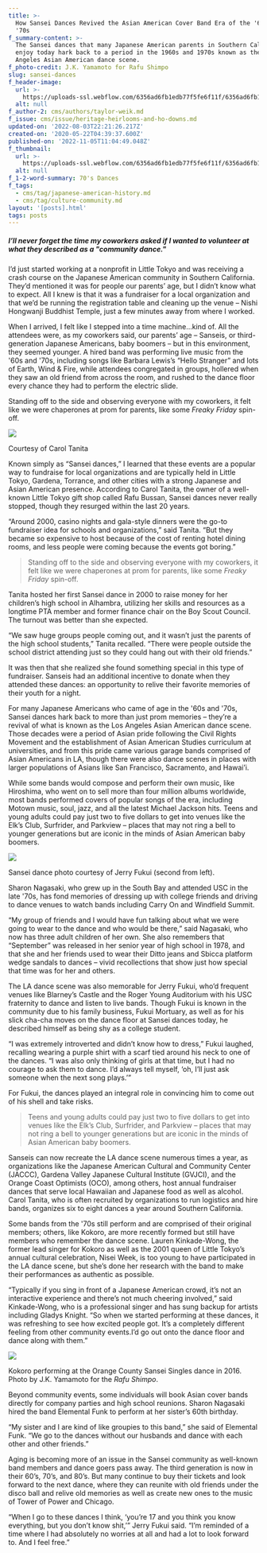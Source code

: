 ```yaml
---
title: >-
  How Sansei Dances Revived the Asian American Cover Band Era of the '60s and
  '70s
f_summary-content: >-
  The Sansei dances that many Japanese American parents in Southern California
  enjoy today hark back to a period in the 1960s and 1970s known as the Los
  Angeles Asian American dance scene.
f_photo-credit: J.K. Yamamoto for Rafu Shimpo
slug: sansei-dances
f_header-image:
  url: >-
    https://uploads-ssl.webflow.com/6356ad6fb1edb77f5fe6f11f/6356ad6fb1edb73085e6fc34_5ec8a45c4cf54fcd6690b442_dancers1-for-web.jpeg
  alt: null
f_author-2: cms/authors/taylor-weik.md
f_issue: cms/issue/heritage-heirlooms-and-ho-downs.md
updated-on: '2022-08-03T22:21:26.217Z'
created-on: '2020-05-22T04:39:37.600Z'
published-on: '2022-11-05T11:04:49.048Z'
f_thumbnail:
  url: >-
    https://uploads-ssl.webflow.com/6356ad6fb1edb77f5fe6f11f/6356ad6fb1edb71218e6fc33_5ec9fadc81c551350ff32f9b_sansei20dance20thumbnail.jpeg
  alt: null
f_1-2-word-summary: 70's Dances
f_tags:
  - cms/tag/japanese-american-history.md
  - cms/tag/culture-community.md
layout: '[posts].html'
tags: posts
---
```


##### ‍**I’ll never forget the time my coworkers asked if I wanted to volunteer at what they described as a "community dance."**

I’d just started working at a nonprofit in Little Tokyo and was receiving a crash course on the Japanese American community in Southern California. They’d mentioned it was for people our parents’ age, but I didn’t know what to expect. All I knew is that it was a fundraiser for a local organization and that we’d be running the registration table and cleaning up the venue – Nishi Hongwanji Buddhist Temple, just a few minutes away from where I worked.

When I arrived, I felt like I stepped into a time machine…kind of. All the attendees were, as my coworkers said, our parents’ age – Sanseis, or third-generation Japanese Americans, baby boomers – but in this environment, they seemed younger. A hired band was performing live music from the '60s and '70s, including songs like Barbara Lewis’s “Hello Stranger” and lots of Earth, Wind & Fire, while attendees congregated in groups, hollered when they saw an old friend from across the room, and rushed to the dance floor every chance they had to perform the electric slide.

Standing off to the side and observing everyone with my coworkers, it felt like we were chaperones at prom for parents, like some _Freaky Friday_ spin-off.

![](https://uploads-ssl.webflow.com/6356ad6fb1edb77f5fe6f11f/6356ad6fb1edb7694ce6f512_Resized_20191228_222903%20(2).jpg)

Courtesy of Carol Tanita

Known simply as “Sansei dances,” I learned that these events are a popular way to fundraise for local organizations and are typically held in Little Tokyo, Gardena, Torrance, and other cities with a strong Japanese and Asian American presence. According to Carol Tanita, the owner of a well-known Little Tokyo gift shop called Rafu Bussan, Sansei dances never really stopped, though they resurged within the last 20 years.

“Around 2000, casino nights and gala-style dinners were the go-to fundraiser idea for schools and organizations,” said Tanita. “But they became so expensive to host because of the cost of renting hotel dining rooms, and less people were coming because the events got boring.”

> Standing off to the side and observing everyone with my coworkers, it felt like we were chaperones at prom for parents, like some _Freaky Friday_ spin-off.

Tanita hosted her first Sansei dance in 2000 to raise money for her children’s high school in Alhambra, utilizing her skills and resources as a longtime PTA member and former finance chair on the Boy Scout Council. The turnout was better than she expected.

“We saw huge groups people coming out, and it wasn’t just the parents of the high school students,” Tanita recalled. “There were people outside the school district attending just so they could hang out with their old friends.”

It was then that she realized she found something special in this type of fundraiser. Sanseis had an additional incentive to donate when they attended these dances: an opportunity to relive their favorite memories of their youth for a night.

For many Japanese Americans who came of age in the '60s and '70s, Sansei dances hark back to more than just prom memories – they’re a revival of what is known as the Los Angeles Asian American dance scene. Those decades were a period of Asian pride following the Civil Rights Movement and the establishment of Asian American Studies curriculum at universities, and from this pride came various garage bands comprised of Asian Americans in LA, though there were also dance scenes in places with larger populations of Asians like San Francisco, Sacramento, and Hawai’i.

While some bands would compose and perform their own music, like Hiroshima, who went on to sell more than four million albums worldwide, most bands performed covers of popular songs of the era, including Motown music, soul, jazz, and all the latest Michael Jackson hits. Teens and young adults could pay just two to five dollars to get into venues like the Elk’s Club, Surfrider, and Parkview – places that may not ring a bell to younger generations but are iconic in the minds of Asian American baby boomers.

![](https://uploads-ssl.webflow.com/6356ad6fb1edb77f5fe6f11f/6356ad6fb1edb764fae6f50a_image0.jpeg)

Sansei dance photo courtesy of Jerry Fukui (second from left).

Sharon Nagasaki, who grew up in the South Bay and attended USC in the late '70s, has fond memories of dressing up with college friends and driving to dance venues to watch bands including Carry On and Windfield Summit.

“My group of friends and I would have fun talking about what we were going to wear to the dance and who would be there,” said Nagasaki, who now has three adult children of her own. She also remembers that “September” was released in her senior year of high school in 1978, and that she and her friends used to wear their Ditto jeans and Sbicca platform wedge sandals to dances – vivid recollections that show just how special that time was for her and others.

The LA dance scene was also memorable for Jerry Fukui, who’d frequent venues like Blarney’s Castle and the Roger Young Auditorium with his USC fraternity to dance and listen to live bands. Though Fukui is known in the community due to his family business, Fukui Mortuary, as well as for his slick cha-cha moves on the dance floor at Sansei dances today, he described himself as being shy as a college student.

“I was extremely introverted and didn’t know how to dress,” Fukui laughed, recalling wearing a purple shirt with a scarf tied around his neck to one of the dances. “I was also only thinking of girls at that time, but I had no courage to ask them to dance. I’d always tell myself, ‘oh, I’ll just ask someone when the next song plays.’”

For Fukui, the dances played an integral role in convincing him to come out of his shell and take risks.

> Teens and young adults could pay just two to five dollars to get into venues like the Elk’s Club, Surfrider, and Parkview – places that may not ring a bell to younger generations but are iconic in the minds of Asian American baby boomers.

Sanseis can now recreate the LA dance scene numerous times a year, as organizations like the Japanese American Cultural and Community Center (JACCC), Gardena Valley Japanese Cultural Institute (GVJCI), and the Orange Coast Optimists (OCO), among others, host annual fundraiser dances that serve local Hawaiian and Japanese food as well as alcohol. Carol Tanita, who is often recruited by organizations to run logistics and hire bands, organizes six to eight dances a year around Southern California.

Some bands from the '70s still perform and are comprised of their original members; others, like Kokoro, are more recently formed but still have members who remember the dance scene. Lauren Kinkade-Wong, the former lead singer for Kokoro as well as the 2001 queen of Little Tokyo’s annual cultural celebration, Nisei Week, is too young to have participated in the LA dance scene, but she’s done her research with the band to make their performances as authentic as possible.

“Typically if you sing in front of a Japanese American crowd, it’s not an interactive experience and there’s not much cheering involved,” said Kinkade-Wong, who is a professional singer and has sung backup for artists including Gladys Knight. “So when we started performing at these dances, it was refreshing to see how excited people got. It’s a completely different feeling from other community events.I’d go out onto the dance floor and dance along with them.”

![](https://uploads-ssl.webflow.com/6356ad6fb1edb77f5fe6f11f/6356ad6fb1edb7e1cde6f50b_kokoro1-for-web.jpg)

Kokoro performing at the Orange County Sansei Singles dance in 2016. Photo by J.K. Yamamoto for the _Rafu Shimpo_.

Beyond community events, some individuals will book Asian cover bands directly for company parties and high school reunions. Sharon Nagasaki hired the band Elemental Funk to perform at her sister’s 60th birthday.

“My sister and I are kind of like groupies to this band,” she said of Elemental Funk. “We go to the dances without our husbands and dance with each other and other friends.”

Aging is becoming more of an issue in the Sansei community as well-known band members and dance goers pass away. The third generation is now in their 60’s, 70’s, and 80’s. But many continue to buy their tickets and look forward to the next dance, where they can reunite with old friends under the disco ball and relive old memories as well as create new ones to the music of Tower of Power and Chicago.

“When I go to these dances I think, ‘you’re 17 and you think you know everything, but you don’t know shit,’” Jerry Fukui said. “I’m reminded of a time where I had absolutely no worries at all and had a lot to look forward to. And I feel free.”
